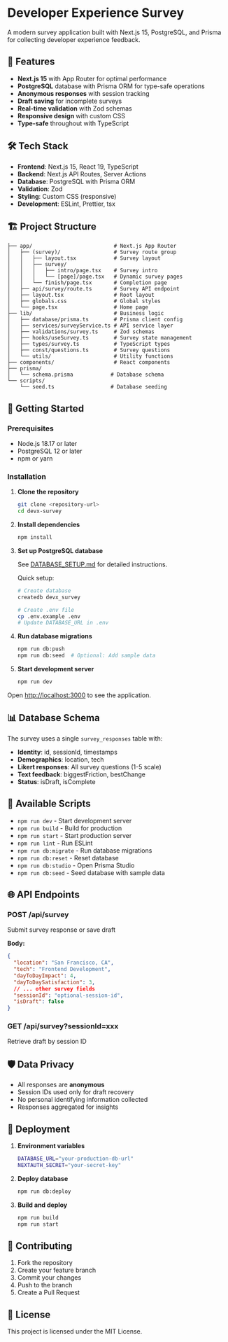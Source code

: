 # Developer Experience Survey

A modern survey application built with Next.js 15, PostgreSQL, and Prisma for collecting developer experience feedback.

## 🚀 Features

- **Next.js 15** with App Router for optimal performance
- **PostgreSQL** database with Prisma ORM for type-safe operations
- **Anonymous responses** with session tracking
- **Draft saving** for incomplete surveys
- **Real-time validation** with Zod schemas
- **Responsive design** with custom CSS
- **Type-safe** throughout with TypeScript

## 🛠️ Tech Stack

- **Frontend**: Next.js 15, React 19, TypeScript
- **Backend**: Next.js API Routes, Server Actions
- **Database**: PostgreSQL with Prisma ORM
- **Validation**: Zod
- **Styling**: Custom CSS (responsive)
- **Development**: ESLint, Prettier, tsx

## 🏗️ Project Structure

```
├── app/                          # Next.js App Router
│   ├── (survey)/                 # Survey route group
│   │   ├── layout.tsx            # Survey layout
│   │   ├── survey/
│   │   │   ├── intro/page.tsx    # Survey intro
│   │   │   └── [page]/page.tsx   # Dynamic survey pages
│   │   └── finish/page.tsx       # Completion page
│   ├── api/survey/route.ts       # Survey API endpoint
│   ├── layout.tsx                # Root layout
│   ├── globals.css               # Global styles
│   └── page.tsx                  # Home page
├── lib/                          # Business logic
│   ├── database/prisma.ts        # Prisma client config
│   ├── services/surveyService.ts # API service layer
│   ├── validations/survey.ts     # Zod schemas
│   ├── hooks/useSurvey.ts        # Survey state management
│   ├── types/survey.ts           # TypeScript types
│   ├── const/questions.ts        # Survey questions
│   └── utils/                    # Utility functions
├── components/                   # React components
├── prisma/
│   └── schema.prisma            # Database schema
└── scripts/
    └── seed.ts                  # Database seeding
```

## 🚦 Getting Started

### Prerequisites

- Node.js 18.17 or later
- PostgreSQL 12 or later
- npm or yarn

### Installation

1. **Clone the repository**
   ```bash
   git clone <repository-url>
   cd devx-survey
   ```

2. **Install dependencies**
   ```bash
   npm install
   ```

3. **Set up PostgreSQL database**
   
   See [DATABASE_SETUP.md](./DATABASE_SETUP.md) for detailed instructions.

   Quick setup:
   ```bash
   # Create database
   createdb devx_survey
   
   # Create .env file
   cp .env.example .env
   # Update DATABASE_URL in .env
   ```

4. **Run database migrations**
   ```bash
   npm run db:push
   npm run db:seed  # Optional: Add sample data
   ```

5. **Start development server**
   ```bash
   npm run dev
   ```

Open [http://localhost:3000](http://localhost:3000) to see the application.

## 📊 Database Schema

The survey uses a single `survey_responses` table with:

- **Identity**: id, sessionId, timestamps
- **Demographics**: location, tech  
- **Likert responses**: All survey questions (1-5 scale)
- **Text feedback**: biggestFriction, bestChange
- **Status**: isDraft, isComplete

## 🔧 Available Scripts

- `npm run dev` - Start development server
- `npm run build` - Build for production
- `npm run start` - Start production server
- `npm run lint` - Run ESLint
- `npm run db:migrate` - Run database migrations
- `npm run db:reset` - Reset database
- `npm run db:studio` - Open Prisma Studio
- `npm run db:seed` - Seed database with sample data

## 🌐 API Endpoints

### POST /api/survey
Submit survey response or save draft

**Body:**
```json
{
  "location": "San Francisco, CA",
  "tech": "Frontend Development", 
  "dayToDayImpact": 4,
  "dayToDaySatisfaction": 3,
  // ... other survey fields
  "sessionId": "optional-session-id",
  "isDraft": false
}
```

### GET /api/survey?sessionId=xxx
Retrieve draft by session ID

## 🛡️ Data Privacy

- All responses are **anonymous**
- Session IDs used only for draft recovery
- No personal identifying information collected
- Responses aggregated for insights

## 🚀 Deployment

1. **Environment variables**
   ```bash
   DATABASE_URL="your-production-db-url"
   NEXTAUTH_SECRET="your-secret-key"
   ```

2. **Deploy database**
   ```bash
   npm run db:deploy
   ```

3. **Build and deploy**
   ```bash
   npm run build
   npm run start
   ```

## 🤝 Contributing

1. Fork the repository
2. Create your feature branch
3. Commit your changes  
4. Push to the branch
5. Create a Pull Request

## 📝 License

This project is licensed under the MIT License.
